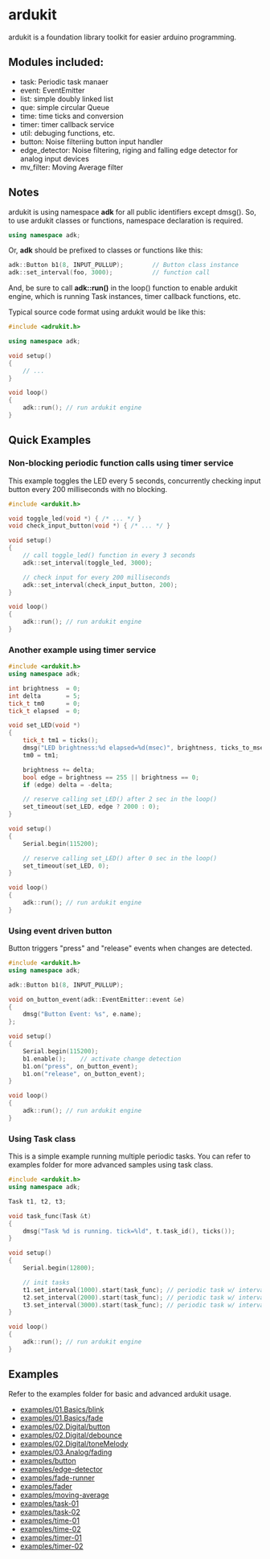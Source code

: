 # ardukit
ardukit is a foundation library toolkit for easier arduino programming.


## Modules included:
- task: Periodic task manaer
- event: EventEmitter
- list: simple doubly linked list
- que: simple circular Queue
- time: time ticks and conversion
- timer: timer callback service
- util: debuging functions, etc.
- button: Noise filteriing button input handler
- edge_detector: Noise filtering, riging and falling edge detector for analog input devices
- mv_filter: Moving Average filter


## Notes
ardukit is using namespace **adk** for all public identifiers except dmsg().
So, to use ardukit classes or functions, namespace declaration is required.

```cpp
using namespace adk;
```

Or, **adk** should be prefixed to classes or functions like this:

```cpp
adk::Button b1(8, INPUT_PULLUP);        // Button class instance
adk::set_interval(foo, 3000);           // function call
```

And, be sure to call **adk::run()** in the loop() function to enable ardukit engine, which is running Task instances, timer callback functions, etc.

Typical source code format using ardukit would be like this:

```cpp
#include <adrukit.h>

using namespace adk;

void setup()
{
    // ...
}

void loop()
{
    adk::run(); // run ardukit engine
}
```


## Quick Examples

### Non-blocking periodic function calls using timer service

This example toggles the LED every 5 seconds, concurrently checking input button every 200 milliseconds with no blocking.

```cpp
#include <ardukit.h>

void toggle_led(void *) { /* ... */ }
void check_input_button(void *) { /* ... */ }

void setup()
{
    // call toggle_led() function in every 3 seconds
    adk::set_interval(toggle_led, 3000);

    // check input for every 200 milliseconds
    adk::set_interval(check_input_button, 200);
}

void loop()
{
    adk::run(); // run ardukit engine
}
```

### Another example using timer service

```cpp
#include <ardukit.h>
using namespace adk;

int brightness  = 0;
int delta       = 5;
tick_t tm0      = 0;
tick_t elapsed  = 0;

void set_LED(void *)
{
    tick_t tm1 = ticks();
    dmsg("LED brightness:%d elapsed=%d(msec)", brightness, ticks_to_msec(tm1-tm0));
    tm0 = tm1;

    brightness += delta;
    bool edge = brightness == 255 || brightness == 0;
    if (edge) delta = -delta;

    // reserve calling set_LED() after 2 sec in the loop()
    set_timeout(set_LED, edge ? 2000 : 0);
}

void setup()
{
    Serial.begin(115200);

    // reserve calling set_LED() after 0 sec in the loop()
    set_timeout(set_LED, 0);
}

void loop()
{
    adk::run(); // run ardukit engine
}
```

### Using event driven button
Button triggers "press" and "release" events when changes are detected.

```cpp
#include <ardukit.h>
using namespace adk;

adk::Button b1(8, INPUT_PULLUP);

void on_button_event(adk::EventEmitter::event &e)
{
    dmsg("Button Event: %s", e.name);
};

void setup()
{
    Serial.begin(115200);
    b1.enable();    // activate change detection
    b1.on("press", on_button_event);
    b1.on("release", on_button_event);
}

void loop()
{
    adk::run(); // run ardukit engine
}
```

### Using Task class

This is a simple example running multiple periodic tasks.
You can refer to examples folder for more advanced samples using task class.

```cpp
#include <ardukit.h>
using namespace adk;

Task t1, t2, t3;

void task_func(Task &t)
{
    dmsg("Task %d is running. tick=%ld", t.task_id(), ticks());
}

void setup()
{
    Serial.begin(12800);

    // init tasks
    t1.set_interval(1000).start(task_func); // periodic task w/ interval=1sec
    t2.set_interval(2000).start(task_func); // periodic task w/ interval=2sec
    t3.set_interval(3000).start(task_func); // periodic task w/ interval=3sec
}

void loop()
{
    adk::run(); // run ardukit engine
}
```


## Examples

Refer to the examples folder for basic and advanced ardukit usage.

- [examples/01.Basics/blink](examples/01.Basics/blink)
- [examples/01.Basics/fade](examples/01.Basics/fade)
- [examples/02.Digital/button](examples/02.Digital/button)
- [examples/02.Digital/debounce](examples/02.Digital/debounce)
- [examples/02.Digital/toneMelody](examples/02.Digital/toneMelody)
- [examples/03.Analog/fading](examples/03.Analog/fading)
- [examples/button](examples/button)
- [examples/edge-detector](examples/edge-detector)
- [examples/fade-runner](examples/fade-runner)
- [examples/fader](examples/fader)
- [examples/moving-average](examples/moving-average)
- [examples/task-01](examples/task-01)
- [examples/task-02](examples/task-02)
- [examples/time-01](examples/time-01)
- [examples/time-02](examples/time-02)
- [examples/timer-01](examples/timer-01)
- [examples/timer-02](examples/timer-02)
